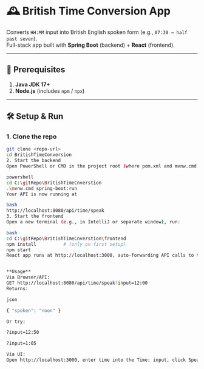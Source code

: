 # 🕰️ British Time Conversion App

Converts `HH:MM` input into British English spoken form (e.g., `07:30 → half past seven`).  
Full-stack app built with **Spring Boot** (backend) + **React** (frontend).

---

## 🚀 Prerequisites

1. **Java JDK 17+**  
2. **Node.js** (includes `npm` / `npx`)

---

## 🛠️ Setup & Run

### 1. Clone the repo  
```bash
git clone <repo-url>
cd BritishTimeConversion
2. Start the backend
Open PowerShell or CMD in the project root (where pom.xml and mvnw.cmd reside):

powershell
cd C:\gitRepo\BritishTimeCnverstion
.\mvnw.cmd spring-boot:run
Your API is now running at

bash
http://localhost:8080/api/time/speak
3. Start the frontend
Open a new terminal (e.g., in IntelliJ or separate window), run:

bash
cd C:\gitRepo\BritishTimeCnverstion\frontend
npm install          # (only on first setup)
npm start
React app runs at http://localhost:3000, auto-forwarding API calls to the backend via proxy.


**Usage**
Via Browser/API:
GET http://localhost:8080/api/time/speak?input=12:00
Returns:

json

{ "spoken": "noon" }

Or try:

?input=12:50

?input=1:05

Via UI:
Open http://localhost:3000, enter time into the Time: input, click Speak, and get the spoken output.
